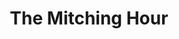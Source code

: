---
layout: base__homepage--TMH
title: The Mitching Hour
permalink: /the-mitching-hour/
theme: theme-tmh
---